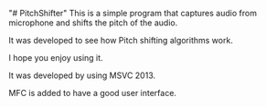 "# PitchShifter" 
This is a simple program that captures audio from  microphone and shifts the pitch of the audio. 

It was developed to see how Pitch shifting algorithms work. 

I hope you enjoy using it.

It was developed by using MSVC 2013.

MFC is added to have a good user interface.

